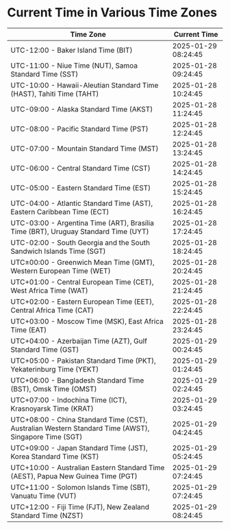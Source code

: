 # Current Time in Various Time Zones

| Time Zone | Current Time |
|-----------|--------------|
| UTC-12:00 - Baker Island Time (BIT) | 2025-01-29 08:24:45 |
| UTC-11:00 - Niue Time (NUT), Samoa Standard Time (SST) | 2025-01-28 09:24:45 |
| UTC-10:00 - Hawaii-Aleutian Standard Time (HAST), Tahiti Time (TAHT) | 2025-01-28 10:24:45 |
| UTC-09:00 - Alaska Standard Time (AKST) | 2025-01-28 11:24:45 |
| UTC-08:00 - Pacific Standard Time (PST) | 2025-01-28 12:24:45 |
| UTC-07:00 - Mountain Standard Time (MST) | 2025-01-28 13:24:45 |
| UTC-06:00 - Central Standard Time (CST) | 2025-01-28 14:24:45 |
| UTC-05:00 - Eastern Standard Time (EST) | 2025-01-28 15:24:45 |
| UTC-04:00 - Atlantic Standard Time (AST), Eastern Caribbean Time (ECT) | 2025-01-28 16:24:45 |
| UTC-03:00 - Argentina Time (ART), Brasília Time (BRT), Uruguay Standard Time (UYT) | 2025-01-28 17:24:45 |
| UTC-02:00 - South Georgia and the South Sandwich Islands Time (SGT) | 2025-01-28 18:24:45 |
| UTC±00:00 - Greenwich Mean Time (GMT), Western European Time (WET) | 2025-01-28 20:24:45 |
| UTC+01:00 - Central European Time (CET), West Africa Time (WAT) | 2025-01-28 21:24:45 |
| UTC+02:00 - Eastern European Time (EET), Central Africa Time (CAT) | 2025-01-28 22:24:45 |
| UTC+03:00 - Moscow Time (MSK), East Africa Time (EAT) | 2025-01-28 23:24:45 |
| UTC+04:00 - Azerbaijan Time (AZT), Gulf Standard Time (GST) | 2025-01-29 00:24:45 |
| UTC+05:00 - Pakistan Standard Time (PKT), Yekaterinburg Time (YEKT) | 2025-01-29 01:24:45 |
| UTC+06:00 - Bangladesh Standard Time (BST), Omsk Time (OMST) | 2025-01-29 02:24:45 |
| UTC+07:00 - Indochina Time (ICT), Krasnoyarsk Time (KRAT) | 2025-01-29 03:24:45 |
| UTC+08:00 - China Standard Time (CST), Australian Western Standard Time (AWST), Singapore Time (SGT) | 2025-01-29 04:24:45 |
| UTC+09:00 - Japan Standard Time (JST), Korea Standard Time (KST) | 2025-01-29 05:24:45 |
| UTC+10:00 - Australian Eastern Standard Time (AEST), Papua New Guinea Time (PGT) | 2025-01-29 07:24:45 |
| UTC+11:00 - Solomon Islands Time (SBT), Vanuatu Time (VUT) | 2025-01-29 07:24:45 |
| UTC+12:00 - Fiji Time (FJT), New Zealand Standard Time (NZST) | 2025-01-29 08:24:45 |
